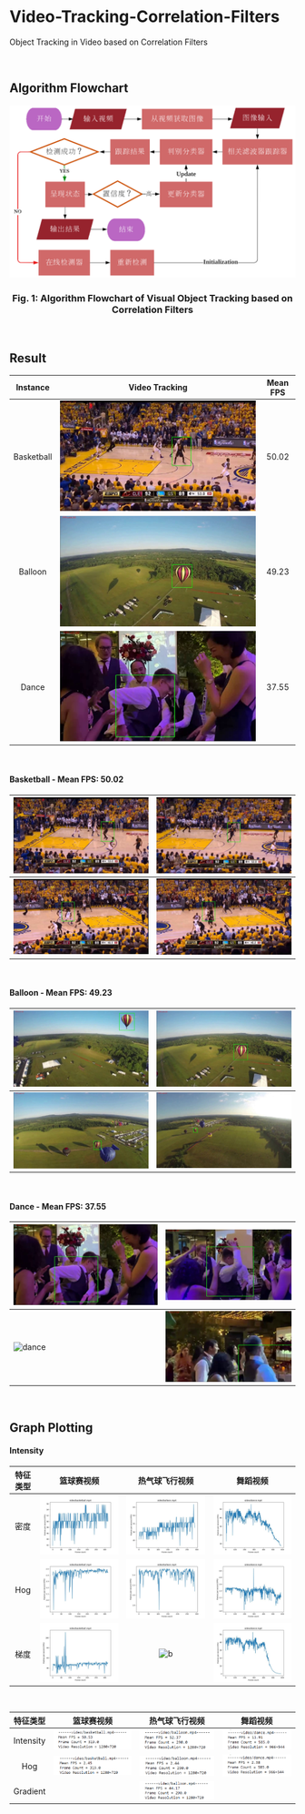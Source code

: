 # Video-Tracking-Correlation-Filters
 Object Tracking in Video based on Correlation Filters

<br>

## Algorithm Flowchart

<p align="center"><img src="README/flowchart.png" alt="Algorithm Flowchart"></p>

<h3 align="center">Fig. 1: Algorithm Flowchart of Visual Object Tracking based on Correlation Filters</h3>



<br>

## Result

|  Instance  |            Video Tracking            | Mean FPS |
| :--------: | :----------------------------------: | :------: |
| Basketball | ![basketball](README/basketball.png) |  50.02   |
|  Balloon   |    ![balloon](README/balloon.png)    |  49.23   |
|   Dance    |      ![dance](README/dance.png)      |  37.55   |

<br>

####   Basketball - Mean FPS: 50.02

| ![b](README/basketball1.png) | ![b](README/basketball2.png) |
| ---------------------------- | ---------------------------- |
| ![b](README/basketball3.png) | ![b](README/basketball4.png) |

<br>

####   Balloon - Mean FPS: 49.23

| ![balloon](README/balloon1.png) | ![balloon](README/balloon.png)  |
| ------------------------------- | ------------------------------- |
| ![balloon](README/balloon2.png) | ![balloon](README/balloon3.png) |

<br>

####   Dance - Mean FPS: 37.55

| ![dance](README/dance.png)  | ![dance](README/dance1.png)  |
| --------------------------- | ---------------------------- |
| ![dance](README/dance2.png) | ![dance](README/dance3.png)  |

<br>

##   Graph Plotting
####   Intensity

| 特征类型 | 篮球赛视频                                | 热气球飞行视频                          | 舞蹈视频                             |
| :--------: | :-----------------------------------------: | :---------------------------------------: | :-----------------------------------: |
| 密度     | ![b](figure/basketball_intensity_fps.jpg) | ![ba](figure/balloon_intensity_fps.jpg) | ![d](figure/dance_intensity_fps.jpg) |
| Hog      | ![b](figure/basketball_hog_fps.jpg)       | ![b](figure/balloon_hog_fps.jpg)        | ![d](figure/dance_hog_fps.jpg)       |
| 梯度     | ![b](figure/basketball_gradient_fps.jpg)  | ![b](README/balloon_gradient_fps.jpg)   | ![d](figure/dance_gradient_fps.jpg)  |

<br>

| 特征类型    | 篮球赛视频                                                   | 热气球飞行视频                                               | 舞蹈视频                                                     |
| :---------: | :------------------------------------------------------------: | :------------------------------------------------------------: | :------------------------------------------------------------: |
| Intensity | ![image-20221102194105851](README/image-20221102194105851.png) | ![image-20221102194114640](README/image-20221102194114640.png) | ![image-20221102194118275](README/image-20221102194118275.png) |
| Hog       | ![image-20221102194731477](README/image-20221102194731477.png) | ![image-20221102195207816](README/image-20221102195207816.png) | ![image-20221102194337481](README/image-20221102194337481.png) |
| Gradient |                                                              | ![image-20221102195851153](README/image-20221102195851153.png) |                                                              |

<br>

#### 

